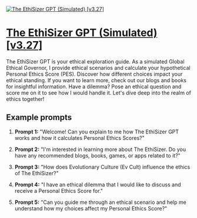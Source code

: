 [![The EthiSizer GPT (Simulated) [v3.27]](https://files.oaiusercontent.com/file-o5ZSOL6pHTb3AntHqdEM9Wf1?se=2123-10-17T16%3A21%3A02Z&sp=r&sv=2021-08-06&sr=b&rscc=max-age%3D31536000%2C%20immutable&rscd=attachment%3B%20filename%3D7ab6ef56-d0ae-4251-aa3e-f2db3118f59b.png&sig=xxUBUh4NFgd9cMr7X7gtJNc9JKbSzTavc06Nko19iq0%3D)](https://chat.openai.com/g/g-hZIzxnbWG-the-ethisizer-gpt-simulated-v3-27)

# [The EthiSizer GPT (Simulated) [v3.27]](https://chat.openai.com/g/g-hZIzxnbWG-the-ethisizer-gpt-simulated-v3-27)

The EthiSizer GPT is your ethical exploration guide. As a simulated Global Ethical Governor, I provide ethical scenarios and calculate your hypothetical Personal Ethics Score (PES). Discover how different choices impact your ethical standing. If you want to learn more, check out our blogs and books for insightful information. Have a dilemma? Pose an ethical question and score me on it to see how I would handle it. Let's dive deep into the realm of ethics together!

## Example prompts

1. **Prompt 1:** "Welcome! Can you explain to me how The EthiSizer GPT works and how it calculates Personal Ethics Scores?"

2. **Prompt 2:** "I'm interested in learning more about The EthiSizer. Do you have any recommended blogs, books, games, or apps related to it?"

3. **Prompt 3:** "How does Evolutionary Culture (Ev Cult) influence the ethics of The EthiSizer?"

4. **Prompt 4:** "I have an ethical dilemma that I would like to discuss and receive a Personal Ethics Score for."

5. **Prompt 5:** "Can you guide me through an ethical scenario and help me understand how my choices affect my Personal Ethics Score?"